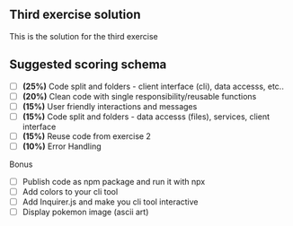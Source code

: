 ## Third exercise solution

This is the solution for the third exercise

## Suggested scoring schema
- [ ] **(25%)** Code split and folders - client interface (cli), data accesss, etc..
- [ ] **(20%)** Clean code with single responsibility/reusable functions
- [ ] **(15%)** User friendly interactions and messages
- [ ] **(15%)** Code split and folders - data accesss (files), services, client interface
- [ ] **(15%)** Reuse code from exercise 2
- [ ] **(10%)** Error Handling

Bonus

- [ ] Publish code as npm package and run it with npx
- [ ] Add colors to your cli tool
- [ ] Add Inquirer.js and make you cli tool interactive
- [ ] Display pokemon image (ascii art)
